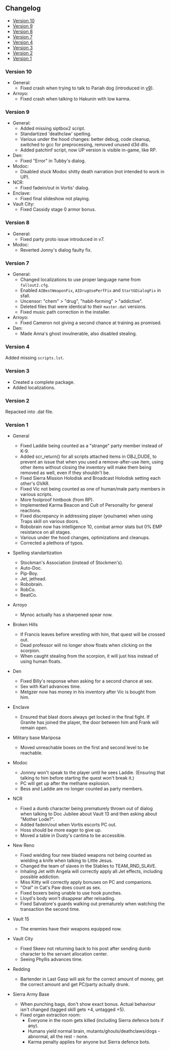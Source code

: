 ## Changelog

- [Version 10](#version-10)
- [Version 9](#version-9)
- [Version 8](#version-8)
- [Version 7](#version-7)
- [Version 4](#version-4)
- [Version 3](#version-3)
- [Version 2](#version-2)
- [Version 1](#version-1)

### Version 10
- General:
  - Fixed crash when trying to talk to Pariah dog (introduced in [v9](#version-9)).
- Arroyo:
  - Fixed crash when talking to Hakunin with low karma.

### Version 9
- General:
  - Added missing siptbox2 script.
  - Standartized 'deathclaw' spelling.
  - Various under the hood changes: better debug, code cleanup, switched to gcc for preprocessing, removed unused d3d dlls.
  - Added patchinf script, now UP version is visible in-game, like RP.
- Den:
  - Fixed "Error" in Tubby's dialog.
- Modoc:
  - Disabled stuck Modoc shitty death narration (not intended to work in UP).
- NCR:
  - Fixed fadein/out in Vortis' dialog.
- Enclave:
  - Fixed final slideshow not playing.
- Vault City:
  - Fixed Cassidy stage 0 armor bonus.

### Version 8
- General:
  - Fixed party proto issue introduced in v7.
- Modoc:
  - Reverted Jonny's dialog faulty fix.

### Version 7

- General:
  - Changed localizations to use proper language name from `fallout2.cfg`.
  - Enabled `AIBestWeaponFix`, `AIDrugUsePerfFix` and `StartGDialogFix` in sfall.
  - Uncensor: "chem" > "drug", "habit-forming" > "addictive".
  - Deleted files that were identical to their `master.dat` versions.
  - Fixed music path correction in the installer.
- Arroyo:
  - Fixed Cameron not giving a second chance at training as promised.
- Den:
  - Made Anna's ghost invulnerable, also disabled stealing.

### Version 4

Added missing `scripts.lst`.

### Version 3

- Created a complete package.
- Added localizations.

### Version 2

Repacked into .dat file.

### Version 1

- General
    - Fixed Laddie being counted as a "strange" party member instead of K-9.
    - Added scr_return() for all scripts attached items in OBJ_DUDE, to prevent an issue that when you used a remove-after-use item, using other items without closing the inventory will make them being removed as well, even if they shouldn't be.
    - Fixed Sierra Mission Holodisk and Broadcast Holodisk setting each other's GVAR.
    - Fixed Vic not being counted as one of human/male party members in various scripts.
    - More foolproof hintbook (from RP).
    - Implemented Karma Beacon and Cult of Personality for general reactions.
    - Fixed discrepancy in addressing player (you/name) when using Traps skill on various doors.
    - Robobrain now has intelligence 10, combat armor stats but 0% EMP resistance on all stages.
    - Various under the hood changes, optimizations and cleanups.
    - Corrected a plethora of typos.

- Spelling standartization
    - Stockman's Association (instead of Stockmen's).
    - Auto-Doc.
    - Pip-Boy.
    - Jet, jethead.
    - Robobrain.
    - RobCo.
    - BeatCo.

- Arroyo
    - Mynoc actually has a sharpened spear now.
- Broken Hills
    - If Francis leaves before wrestling with him, that quest will be crossed out.
    - Dead professor will no longer show floats when clicking on the scorpion.
    - When caught stealing from the scorpion, it will just hiss instead of using human floats.
- Den
    - Fixed Billy's response when asking for a second chance at sex.
    - Sex with Karl advances time.
    - Metgzer now has money in his inventory after Vic is bought from him.
- Enclave
    - Ensured that blast doors always get locked in the final fight. If Granite has joined the player, the door between him and Frank will remain open.
- Military base Mariposa
    - Moved unreachable boxes on the first and second level to be reachable.
- Modoc
    - Jonnny won't speak to the player until he sees Laddie. (Ensuring that talking to him before starting the quest won't break it.)
    - PC will get up after the methane explosion.
    - Bess and Laddie are no longer counted as party members.
- NCR
    - Fixed a dumb character being prematurely thrown out of dialog when talking to Doc Jubilee about Vault 13 and then asking about "Mother Lode?".
    - Added fadein/out when Vortis escorts PC out.
    - Hoss should be more eager to give up.
    - Moved a table in Dusty's cantina to be accessible.
- New Reno
    - Fixed wielding four new bladed weapons not being counted as wielding a knife when talking to Little Jesus.
    - Changed the team of slaves in the Stables to TEAM_RND_SLAVE.
    - Inhaling Jet with Angela will correctly apply all Jet effects, including possible addiction.
    - Miss Kitty will correctly apply bonuses on PC and companions.
    - "Oral" in Cat's Paw does count as sex.
    - Fixed boxers being unable to use hook punches.
    - Lloyd's body won't disappear after reloading.
    - Fixed Salvatore's guards walking out prematurely when watching the transaction the second time.
- Vault 15
    - The enemies have their weapons equipped now.
- Vault City
    - Fixed Skeev not returning back to his post after sending dumb character to the servant allocation center.
    - Seeing Phyllis advances time.
- Redding
    - Bartender in Last Gasp will ask for the correct amount of money, get the correct amount and get PC/party actually drunk.
- Sierra Army Base
    - When punching bags, don't show exact bonus. Actual behaviour isn't changed (tagged skill gets +4, untagged +5).
    - Fixed organ extraction room:
        - Everyone in the room gets killed (including Sierra defence bots if any).
        - Humans yield normal brain, mutants/ghouls/deathclaws/dogs - abnormal, all the rest - none.
        - Karma penalty applies for anyone but Sierra defence bots.
